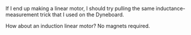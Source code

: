 If I end up making a linear motor, I should try pulling the same inductance-measurement trick that I used on the Dyneboard.

How about an induction linear motor? No magnets required.